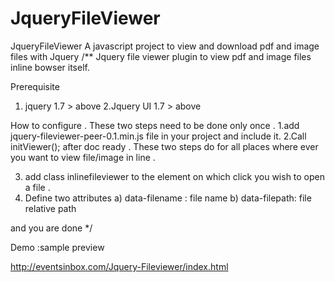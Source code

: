 JqueryFileViewer
================

JqueryFileViewer
A javascript project to view and download pdf and image files with Jquery 
/**
Jquery file viewer plugin to view pdf and image files inline bowser itself.

Prerequisite
1. jquery 1.7 > above
2.Jquery UI 1.7 > above

How to configure .
These two steps need to be done only once .
1.add jquery-fileviewer-peer-0.1.min.js  file in your project and include it.
2.Call initViewer(); after doc ready .
These two steps do for all places where ever you want to view  file/image in line .

3. add class inlinefileviewer to the element on which click you wish to open a file .
4. Define two attributes a) data-filename : file name b) data-filepath: file relative path

and you are done */

Demo :sample preview

http://eventsinbox.com/Jquery-Fileviewer/index.html
